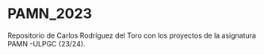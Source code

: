 # PAMN_2023
Repositorio de Carlos Rodríguez del Toro con los proyectos de la asignatura PAMN -ULPGC (23/24).
